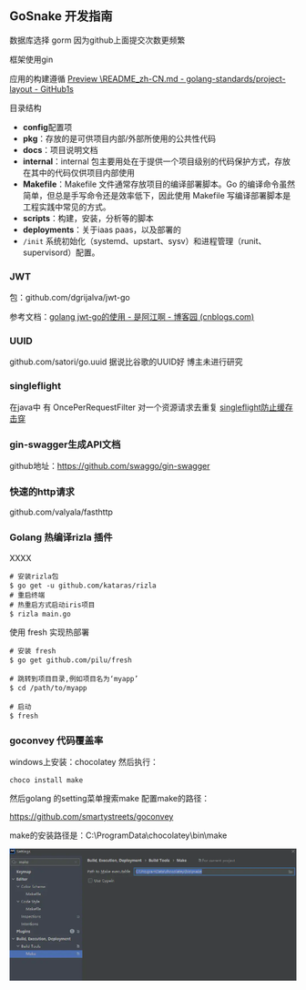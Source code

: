 ## GoSnake 开发指南

数据库选择 gorm 因为github上面提交次数更频繁

框架使用gin

应用的构建遵循 [Preview \README_zh-CN.md - golang-standards/project-layout - GitHub1s](https://github1s.com/golang-standards/project-layout)

目录结构

- **config**配置项
- **pkg**：存放的是可供项目内部/外部所使用的公共性代码
- **docs**：项目说明文档
- **internal**：internal 包主要用处在于提供一个项目级别的代码保护方式，存放在其中的代码仅供项目内部使用
- **Makefile**：Makefile 文件通常存放项目的编译部署脚本。Go 的编译命令虽然简单，但总是手写命令还是效率低下，因此使用 Makefile 写编译部署脚本是工程实践中常见的方式。
- **scripts**：构建，安装，分析等的脚本
- **deployments**：关于iaas paas，以及部署的
- `/init` 系统初始化（systemd、upstart、sysv）和进程管理（runit、supervisord）配置。

### JWT

包：github.com/dgrijalva/jwt-go

参考文档：[golang jwt-go的使用 - 是阿江啊 - 博客园 (cnblogs.com)](https://www.cnblogs.com/jianga/p/12487267.html)

### UUID

github.com/satori/go.uuid 据说比谷歌的UUID好 博主未进行研究

### singleflight

在java中 有 OncePerRequestFilter
对一个资源请求去重复 [singleflight防止缓存击穿](https://links.jianshu.com/go?to=https%3A%2F%2Fwww.cnblogs.com%2Fchaunceeeeey%2Fp%2F12740922.html)

### gin-swagger生成API文档

github地址：https://github.com/swaggo/gin-swagger

### 快速的http请求

github.com/valyala/fasthttp

### Golang 热编译rizla 插件

XXXX

```shell
# 安装rizla包
$ go get -u github.com/kataras/rizla
# 重启终端
# 热重启方式启动iris项目
$ rizla main.go
```

使用 fresh 实现热部署

```shell
# 安装 fresh
$ go get github.com/pilu/fresh

# 跳转到项目目录,例如项目名为‘myapp’
$ cd /path/to/myapp

# 启动
$ fresh
```

### goconvey 代码覆盖率

windows上安装：chocolatey 然后执行：

```shell
choco install make
```

然后golang 的setting菜单搜索make 配置make的路径：

https://github.com/smartystreets/goconvey

make的安装路径是：C:\ProgramData\chocolatey\bin\make

![img.png](img.png)